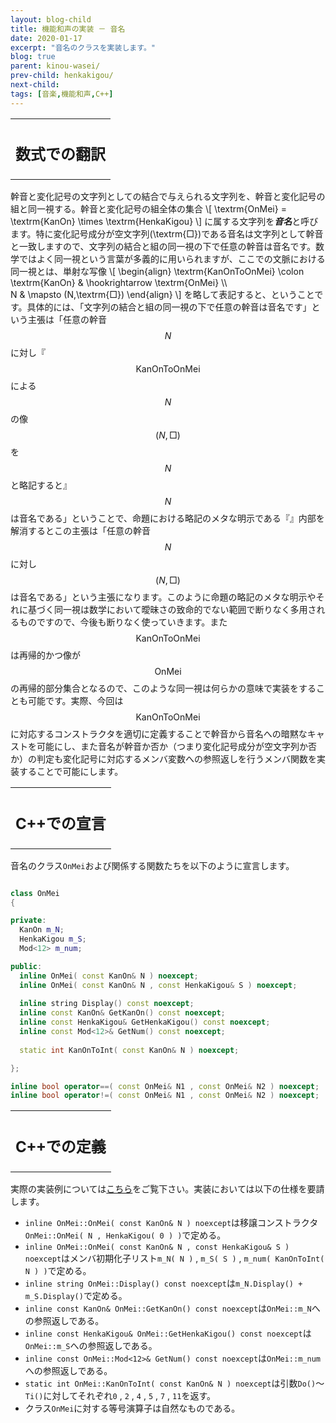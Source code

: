 ```yaml
---
layout: blog-child
title: 機能和声の実装 － 音名
date: 2020-01-17
excerpt: "音名のクラスを実装します。"
blog: true
parent: kinou-wasei/
prev-child: henkakigou/
next-child:
tags: [音楽,機能和声,C++]
---
```


<table>
  <tr>
    <th>
      <h2>数式での翻訳</h2>
    </th>
  </tr>
</table>

幹音と変化記号の文字列としての結合で与えられる文字列を、幹音と変化記号の組と同一視する。幹音と変化記号の組全体の集合
\\[
\textrm{OnMei} = \textrm{KanOn} \times \textrm{HenkaKigou}
\\]
に属する文字列を***音名***と呼びます。特に変化記号成分が空文字列\(\textrm{□}\)である音名は文字列として幹音と一致しますので、文字列の結合と組の同一視の下で任意の幹音は音名です。数学ではよく同一視という言葉が多義的に用いられますが、ここでの文脈における同一視とは、単射な写像
\\[
\begin{align}
\textrm{KanOnToOnMei} \colon \textrm{KanOn} & \hookrightarrow \textrm{OnMei} \\\\\
N & \mapsto (N,\textrm{□})
\end{align}
\\]
を略して表記すると、ということです。具体的には、「文字列の結合と組の同一視の下で任意の幹音は音名です」という主張は「任意の幹音$$N$$に対し『$$\textrm{KanOnToOnMei}$$による$$N$$の像$$(N,\textrm{□})$$を$$N$$と略記すると』$$N$$は音名である」ということで、命題における略記のメタな明示である『』内部を解消するとこの主張は「任意の幹音$$N$$に対し$$(N,\textrm{□})$$は音名である」という主張になります。このように命題の略記のメタな明示やそれに基づく同一視は数学において曖昧さの致命的でない範囲で断りなく多用されるものですので、今後も断りなく使っていきます。また$$\textrm{KanOnToOnMei}$$は再帰的かつ像が$$\textrm{OnMei}$$の再帰的部分集合となるので、このような同一視は何らかの意味で実装をすることも可能です。実際、今回は$$\textrm{KanOnToOnMei}$$に対応するコンストラクタを適切に定義することで幹音から音名への暗黙なキャストを可能にし、また音名が幹音か否か（つまり変化記号成分が空文字列か否か）の判定も変化記号に対応するメンバ変数への参照返しを行うメンバ関数を実装することで可能にします。


<table>
  <tr>
    <th>
      <h2>C++での宣言</h2>
    </th>
  </tr>
</table>

音名のクラス`OnMei`および関係する関数たちを以下のように宣言します。

~~~c++

class OnMei
{

private:
  KanOn m_N;
  HenkaKigou m_S;
  Mod<12> m_num;

public:
  inline OnMei( const KanOn& N ) noexcept;
  inline OnMei( const KanOn& N , const HenkaKigou& S ) noexcept;
  
  inline string Display() const noexcept;
  inline const KanOn& GetKanOn() const noexcept;
  inline const HenkaKigou& GetHenkaKigou() const noexcept;
  inline const Mod<12>& GetNum() const noexcept;
  
  static int KanOnToInt( const KanOn& N ) noexcept;

};

inline bool operator==( const OnMei& N1 , const OnMei& N2 ) noexcept;
inline bool operator!=( const OnMei& N1 , const OnMei& N2 ) noexcept;

~~~


<table>
  <tr>
    <th>
      <h2>C++での定義</h2>
    </th>
  </tr>
</table>

実際の実装例については[こちら](https://github.com/p-adic/cpp/tree/master/Music/OnMei)をご覧下さい。実装においては以下の仕様を要請します。
- `inline OnMei::OnMei( const KanOn& N ) noexcept`は移譲コンストラクタ`OnMei::OnMei( N , HenkaKigou( 0 ) )`で定める。
- `inline OnMei::OnMei( const KanOn& N , const HenkaKigou& S ) noexcept`はメンバ初期化子リスト`m_N( N )` , `m_S( S )` , `m_num( KanOnToInt( N ) )`で定める。
- `inline string OnMei::Display() const noexcept`は`m_N.Display() + m_S.Display()`で定める。
- `inline const KanOn& OnMei::GetKanOn() const noexcept`は`OnMei::m_N`への参照返しである。
- `inline const HenkaKigou& OnMei::GetHenkaKigou() const noexcept`は`OnMei::m_S`への参照返しである。
- `inline const OnMei::Mod<12>& GetNum() const noexcept`は`OnMei::m_num`への参照返しである。
- `static int OnMei::KanOnToInt( const KanOn& N ) noexcept`は引数`Do()`～`Ti()`に対してそれぞれ`0` , `2` , `4` , `5` , `7` , `11`を返す。
- クラス`OnMei`に対する等号演算子は自然なものである。
